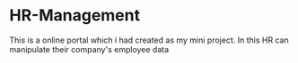 # HR-Management
This is a online portal which i had created as my mini project. In this HR can manipulate their company's employee data
